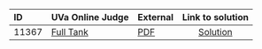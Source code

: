 | ID | UVa Online Judge | External | Link to solution |
|:---|:---|:---|:---:|
| 11367 | [Full Tank](https://onlinejudge.org/index.php?option=com_onlinejudge&Itemid=8&category=679&page=show_problem&problem=2352) | [PDF](https://onlinejudge.org/external/113/11367.pdf) | [Solution](https://github.com/versenyi98/uva-solutions/tree/main/solutions/11367%20-%20Full%20Tank)|
